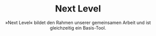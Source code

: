 ---
title: Next Level
subtitle: '»Next Level« bildet den Rahmen unserer 
gemeinsamen Arbeit und ist gleichzeitig ein Basis-Tool.'
layout: page.liquid
permalink: "/next-level/"

header: 
    image: /assets/next-level-bg.jpg
    copyright: '»Bridget’s Bardo« by James Turrell Studio. © James Turrell'
sections:
  - template: quote
    title: »Was du tust, macht einen Unterschied, und du musst entscheiden, welche Art von Unterschied du machen möchtest.«
    text: Jane Goodall
  - template: text_image_block
    image: '/assets/icons/next-level-1.svg'
    text: 'In einem drei- bis viertägigen Training erweitern wir den Focus lösungsorientierten Denkens, um vielschichtige Wirkfelder in Entscheidungen einzubeziehen. Welche Antriebe und Absichten, welche Hindernisse und Schatten sind im Raum? Wie bin ich in diesem Feld aktiv? Und was ist in dieser Komplexität mein nächster Schritt in eine erstrebenswerte Zukunft? Next Level wird zu einem gemeinsam gestalteten Werkstattraum. Behutsam erkunden wir Wege zu gesteigerter eigenverantwortlicher Führung in Selbstführung und Selbstwahrnehmung.'
  - template: text_image_block
    image: '/assets/icons/next-level-2.svg'
    text: 'Dabei unterstützen wir uns gegenseitig, Beziehungen im Kontakt zu gestalten, situativ zu führen und sich seiner selbst bewusst Verantwortung zu tragen. Die Fähigkeit mit Gefühlen im professionellen Kontext kompetent umzugehen wird dabei zu einem Schlüssel. Komplexe Situationen und Ungewissheit lassen sich heute mit Vernunft und Wissen allein nicht bewältigen. '
  - template: text_image_block
    image: '/assets/icons/next-level-3.svg'
    text: 'Die Unterscheidung „Gefühle als Kraft“ und „unbewusste Emotionen“ will geschult, Achtsamkeit, Einfühlen und Abwägen geübt werden.  Wer sich eigene innere Prozesse und Reaktionen bewusst macht und mit diesen verantwortlich umgeht, legt auch einen wichtigen Boden dafür eine erfolgreiche Zusammenarbeit.'
  - template: text_image_block
    image: '/assets/icons/next-level-4.svg'
    text: 'Next Level stärkt die sozialen und emotionalen Kompetenzen, um verantwortlichere Organisationen mit auf den Weg zu bringen. Gleichzeitig ermöglicht dieses Training die weitere aktive Teilnahme und Mitarbeit in der Werkstatt.'
  - template: form
    form:
        title: Treten Sie hier mit uns in den Kontakt und wir besprechen gemeinsam Ihr Next Level 
        id: next-level
        placeholder:
            name: Ihr Name
            email: Ihre E-Mail Addresse für unsere Antwort
            textarea: Was Ihnen auf dem Herzen liegt
            send: los!

---
